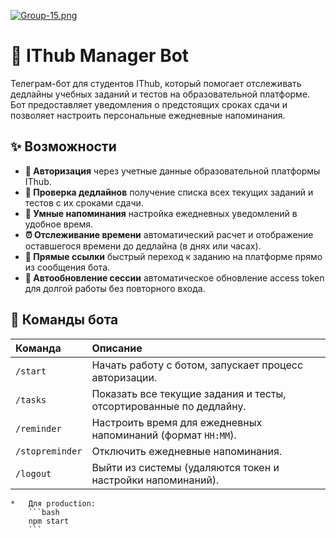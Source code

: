 [![Group-15.png](https://i.postimg.cc/9FD0bMDV/Group-15.png)](https://postimg.cc/7fyqYq1Q)
# 🤖 IThub Manager Bot

Телеграм-бот для студентов IThub, который помогает отслеживать дедлайны учебных заданий и тестов на образовательной платформе. Бот предоставляет уведомления о предстоящих сроках сдачи и позволяет настроить персональные ежедневные напоминания.

## ✨ Возможности

*   **🔐 Авторизация** через учетные данные образовательной платформы IThub.
*   **📅 Проверка дедлайнов** получение списка всех текущих заданий и тестов с их сроками сдачи.
*   **🔔 Умные напоминания** настройка ежедневных уведомлений в удобное время.
*   **⏰ Отслеживание времени** автоматический расчет и отображение оставшегося времени до дедлайна (в днях или часах).
*   **🔗 Прямые ссылки** быстрый переход к заданию на платформе прямо из сообщения бота.
*   **🔄 Автообновление сессии** автоматическое обновление access token для долгой работы без повторного входа.

## 🚀 Команды бота

| Команда | Описание |
| :--- | :--- |
| `/start` | Начать работу с ботом, запускает процесс авторизации. |
| `/tasks` | Показать все текущие задания и тесты, отсортированные по дедлайну. |
| `/reminder` | Настроить время для ежедневных напоминаний (формат `HH:MM`). |
| `/stopreminder` | Отключить ежедневные напоминания. |
| `/logout` | Выйти из системы (удаляются токен и настройки напоминаний). |


    *   Для production:
        ```bash
        npm start
        ```

